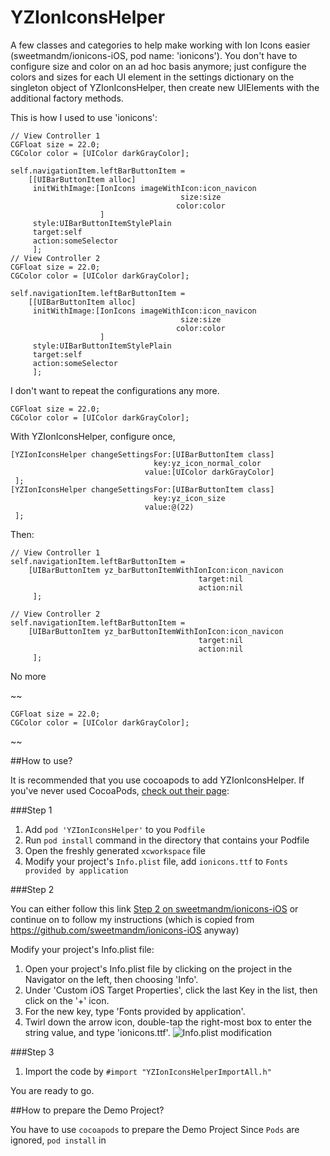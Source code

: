 YZIonIconsHelper
================

A few classes and categories to help make working with Ion Icons easier (sweetmandm/ionicons-iOS, pod name: 'ionicons'). You don't have to configure size and color on an ad hoc basis anymore; just configure the colors and sizes for each UI element in the settings dictionary on the singleton object of YZIonIconsHelper, then create new UIElements with the additional factory methods.

This is how I used to use 'ionicons':

```
// View Controller 1
CGFloat size = 22.0;
CGColor color = [UIColor darkGrayColor];

self.navigationItem.leftBarButtonItem =
	[[UIBarButtonItem alloc]
	 initWithImage:[IonIcons imageWithIcon:icon_navicon
									  size:size
									 color:color
					]
	 style:UIBarButtonItemStylePlain
	 target:self
	 action:someSelector
	 ];
// View Controller 2
CGFloat size = 22.0;
CGColor color = [UIColor darkGrayColor];

self.navigationItem.leftBarButtonItem =
	[[UIBarButtonItem alloc]
	 initWithImage:[IonIcons imageWithIcon:icon_navicon
									  size:size
									 color:color
					]
	 style:UIBarButtonItemStylePlain
	 target:self
	 action:someSelector
	 ];
```

I don't want to repeat the configurations any more.

```
CGFloat size = 22.0;
CGColor color = [UIColor darkGrayColor];
```

With YZIonIconsHelper, configure once,

```
[YZIonIconsHelper changeSettingsFor:[UIBarButtonItem class]
								key:yz_icon_normal_color
							  value:[UIColor darkGrayColor]
 ];
[YZIonIconsHelper changeSettingsFor:[UIBarButtonItem class]
								key:yz_icon_size
							  value:@(22)
 ];

```

Then:

```
// View Controller 1
self.navigationItem.leftBarButtonItem = 
	[UIBarButtonItem yz_barButtonItemWithIonIcon:icon_navicon
										  target:nil
										  action:nil
	 ];

// View Controller 2
self.navigationItem.leftBarButtonItem = 
	[UIBarButtonItem yz_barButtonItemWithIonIcon:icon_navicon
										  target:nil
										  action:nil
	 ];
```

No more

~~
```
CGFloat size = 22.0;
CGColor color = [UIColor darkGrayColor];
```
~~


##How to use?

It is recommended that you use cocoapods to add YZIonIconsHelper.
If you've never used CocoaPods, [check out their page](http://cocoapods.org/):

###Step 1

1. Add `pod 'YZIonIconsHelper'` to you `Podfile`
2. Run `pod install` command in the directory that contains your Podfile
3. Open the freshly generated `xcworkspace` file
4. Modify your project's `Info.plist` file, add `ionicons.ttf` to `Fonts provided by application` 

###Step 2

You can either follow this link [Step 2 on sweetmandm/ionicons-iOS](https://github.com/sweetmandm/ionicons-iOS) or continue on to follow my instructions (which is copied from https://github.com/sweetmandm/ionicons-iOS anyway)

Modify your project's Info.plist file:

1. Open your project's Info.plist file by clicking on the project in the Navigator on the left, then choosing 'Info'.
2. Under 'Custom iOS Target Properties', click the last Key in the list, then click on the '+' icon.
3. For the new key, type 'Fonts provided by application'.
4. Twirl down the arrow icon, double-tap the right-most box to enter the string value, and type 'ionicons.ttf'.
![Info.plist modification](https://raw.github.com/TapTemplate/ionicons-iOS/master/Example-ionicons/img/install-instructions.png)

###Step 3

1. Import the code by `#import "YZIonIconsHelperImportAll.h"`

You are ready to go. 

##How to prepare the Demo Project?

You have to use `cocoapods` to prepare the Demo Project
Since `Pods` are ignored, `pod install` in 